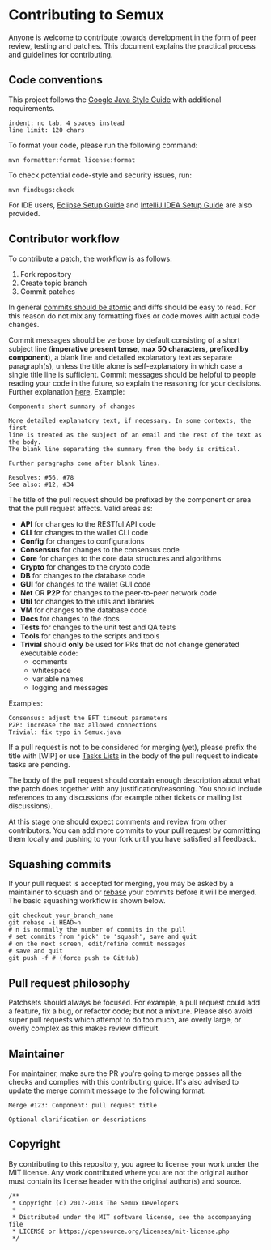 # Contributing to Semux

Anyone is welcome to contribute towards development in the form of peer review, testing and patches. This document explains the practical process and guidelines for contributing.

## Code conventions

This project follows the [Google Java Style Guide](https://google.github.io/styleguide/javaguide.html) with additional requirements.
```
indent: no tab, 4 spaces instead
line limit: 120 chars
```

To format your code, please run the following command:
```
mvn formatter:format license:format
```

To check potential code-style and security issues, run:
```
mvn findbugs:check
```

For IDE users, [Eclipse Setup Guide](https://github.com/semuxproject/semux/blob/master/misc/eclipse/guide.md) and [IntelliJ IDEA Setup Guide](https://github.com/semuxproject/semux/blob/master/misc/intellij/guide.md) are also provided.

## Contributor workflow

To contribute a patch, the workflow is as follows:

  1. Fork repository
  2. Create topic branch
  3. Commit patches

In general [commits should be atomic](https://en.wikipedia.org/wiki/Atomic_commit#Atomic_commit_convention) and diffs should be easy to read. For this reason do not mix any formatting fixes or code moves with actual code changes.

Commit messages should be verbose by default consisting of a short subject line (**imperative present tense, max 50 characters, prefixed by component**), a blank line and detailed explanatory text as separate paragraph(s), unless the title alone is self-explanatory in which case a single title line is sufficient. Commit messages should be helpful to people reading your code in the future, so explain the reasoning for your decisions. Further explanation [here](https://github.com/agis/git-style-guide). Example:

```
Component: short summary of changes

More detailed explanatory text, if necessary. In some contexts, the first
line is treated as the subject of an email and the rest of the text as the body.
The blank line separating the summary from the body is critical.

Further paragraphs come after blank lines.

Resolves: #56, #78
See also: #12, #34
```

The title of the pull request should be prefixed by the component or area that the pull request affects. Valid areas as:

  - **API** for changes to the RESTful API code
  - **CLI** for changes to the wallet CLI code
  - **Config** for changes to configurations
  - **Consensus** for changes to the consensus code
  - **Core** for changes to the core data structures and algorithms
  - **Crypto** for changes to the crypto code
  - **DB** for changes to the database code
  - **GUI** for changes to the wallet GUI code
  - **Net** OR **P2P** for changes to the peer-to-peer network code
  - **Util** for changes to the utils and libraries
  - **VM** for changes to the database code
  - **Docs** for changes to the docs
  - **Tests** for changes to the unit test and QA tests
  - **Tools** for changes to the scripts and tools
  - **Trivial** should **only** be used for PRs that do not change generated executable code:
    - comments
    - whitespace
    - variable names
    - logging and messages

Examples:
```
Consensus: adjust the BFT timeout parameters
P2P: increase the max allowed connections
Trivial: fix typo in Semux.java
```

If a pull request is not to be considered for merging (yet), please prefix the title with [WIP] or use [Tasks Lists](https://help.github.com/articles/basic-writing-and-formatting-syntax/#task-lists) in the body of the pull request to indicate tasks are pending.

The body of the pull request should contain enough description about what the patch does together with any justification/reasoning. You should include references to any discussions (for example other tickets or mailing list discussions).

At this stage one should expect comments and review from other contributors. You can add more commits to your pull request by committing them locally and pushing to your fork until you have satisfied all feedback.


## Squashing commits

If your pull request is accepted for merging, you may be asked by a maintainer to squash and or [rebase](https://git-scm.com/docs/git-rebase) your commits before it will be merged. The basic squashing workflow is shown below.

```
git checkout your_branch_name
git rebase -i HEAD~n
# n is normally the number of commits in the pull
# set commits from 'pick' to 'squash', save and quit
# on the next screen, edit/refine commit messages
# save and quit
git push -f # (force push to GitHub)
```

## Pull request philosophy

Patchsets should always be focused. For example, a pull request could add a feature, fix a bug, or refactor code; but not a mixture. Please also avoid super pull requests which attempt to do too much, are overly large, or overly complex as this makes review difficult.


## Maintainer

For maintainer, make sure the PR you're going to merge passes all the checks and complies with this contributing guide. It's also advised to update the merge commit message to the following format:

```
Merge #123: Component: pull request title

Optional clarification or descriptions
```

## Copyright

By contributing to this repository, you agree to license your work under the MIT license. Any work contributed where you are not the original author must contain its license header with the original author(s) and source.

```
/**
 * Copyright (c) 2017-2018 The Semux Developers
 *
 * Distributed under the MIT software license, see the accompanying file
 * LICENSE or https://opensource.org/licenses/mit-license.php
 */
```
